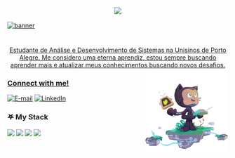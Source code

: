 <div align="center">
  <a href=https://github.com/user-attachments/assets/eef64bb7-c697-4c2a-ad70-db21fb1f43d3>
    <img src=https://readme-typing-svg.herokuapp.com?font=Fira+Code&weight=650&pause=1000&color=C969F7&width=435&lines=%F0%96%A4%90%EF%BD%A1%E2%98%85%E2%80%A2%E2%9C%A9+Welcome+to+my+profile+%E2%9C%A9%E2%80%A2%E2%98%85%EF%BD%A1%F0%96%A4%90)](https://git.io/typing-svg)
  </a>
</div>

![banner](https://github.com/user-attachments/assets/eef64bb7-c697-4c2a-ad70-db21fb1f43d3)

#

<p align="center">Estudante de Análise e Desenvolvimento de Sistemas na Unisinos de Porto Alegre.
Me considero uma eterna aprendiz, estou sempre buscando aprender mais e atualizar meus conhecimentos buscando novos desafios. 
  



<img align="right" alt="" height="190px" src="./src/NUX-Octodex-unscreen.gif">

<h3 align="left">Connect with me!</h3>

[![E-mail](https://img.shields.io/badge/-Email-000?style=for-the-badge&logo=microsoft-outlook&logoColor=FF00F6&color:FFF)](mailto:nathaliafloresmartins4550@gmail.com)
[![LinkedIn](https://img.shields.io/badge/-LinkedIn-000?style=for-the-badge&logo=linkedin&logoColor=FF00F6&color:FFF)](https://www.linkedin.com/in/nathalia-flores-1811n2004/)


<h3 align="left">𖤐 My Stack</h3>
<div align="left">
  <img width="40" src="https://cdn.jsdelivr.net/gh/devicons/devicon@latest/icons/css3/css3-original.svg" />
  
  <img width="40" src="https://cdn.jsdelivr.net/gh/devicons/devicon@latest/icons/javascript/javascript-original.svg" />
          
  <img width="40" src="https://cdn.jsdelivr.net/gh/devicons/devicon@latest/icons/html5/html5-original.svg" />
  
  <img width="40" src="https://cdn.jsdelivr.net/gh/devicons/devicon@latest/icons/python/python-original.svg" />       
</div>

          
          
          


           
          

